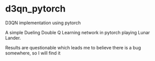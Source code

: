 # d3qn_pytorch
D3QN implementation using pytorch

A simple Dueling Double Q Learning network in pytorch playing Lunar Lander. 

Results are questionable which leads me to believe there is a bug somewhere, so I will find it
